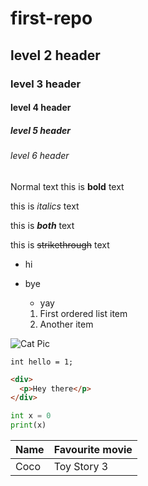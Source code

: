 # first-repo
## level 2 header
### level 3 header
#### level 4 header
##### level 5 header
###### level 6 header
Normal text
this is **bold** text

this is _italics_ text

this is **_both_** text

this is ~~strikethrough~~ text
- hi
- bye
  - yay


  1. First ordered list item
  2. Another item

![Cat Pic](http://www.rd.com/wp-content/uploads/sites/2/2016/04/01-cat-wants-to-tell-you-laptop.jpg)

`int hello = 1;`

```html
<div>
  <p>Hey there</p>
</div>
```

```python
int x = 0
print(x)
```
|Name | Favourite movie |
|:----|:----------------|
|Coco| Toy Story 3|
